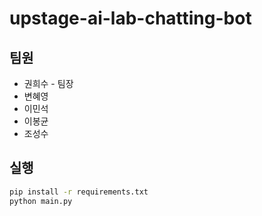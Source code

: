 # upstage-ai-lab-chatting-bot

## 팀원
- 권희수 - 팀장
- 변혜영
- 이민석
- 이봉균
- 조성수

## 실행
```sh 
pip install -r requirements.txt
python main.py
```
